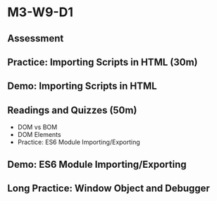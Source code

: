 # M3-W9-D1

## Assessment

## Practice: Importing Scripts in HTML (30m)

## Demo: Importing Scripts in HTML

## Readings and Quizzes (50m)

- DOM vs BOM
- DOM Elements
- Practice: ES6 Module Importing/Exporting

## Demo: ES6 Module Importing/Exporting

## Long Practice: Window Object and Debugger
